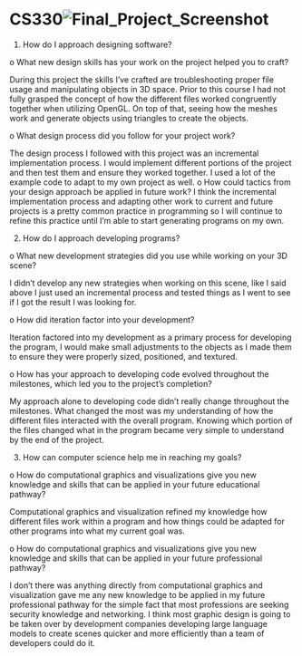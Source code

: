 # CS330![Final_Project_Screenshot](https://github.com/user-attachments/assets/93e8d427-9b72-4f7e-89f1-860811ae8a00)

1.	How do I approach designing software?

o	What new design skills has your work on the project helped you to craft?

  During this project the skills I’ve crafted are troubleshooting proper file usage and manipulating objects in 3D space.  Prior to this course I had not fully grasped the concept of how the different files worked congruently together when utilizing OpenGL.  On top of that, seeing how the meshes work and generate objects using triangles to create the objects.
  
o	What design process did you follow for your project work?

The design process I followed with this project was an incremental implementation process.  I would implement different portions of the project and then test them and ensure they worked together.  I used a lot of the example code to adapt to my own project as well.
o	How could tactics from your design approach be applied in future work?
I think the incremental implementation process and adapting other work to current and future projects is a pretty common practice in programming so I will continue to refine this practice until I’m able to start generating programs on my own.

2.	How do I approach developing programs?

o	What new development strategies did you use while working on your 3D scene?


I didn’t develop any new strategies when working on this scene, like I said above I just used an incremental process and tested things as I went to see if I got the result I was looking for.

o	How did iteration factor into your development?

Iteration factored into my development as a primary process for developing the program, I would make small adjustments to the objects as I made them to ensure they were properly sized, positioned, and textured.

o	How has your approach to developing code evolved throughout the milestones, which led you to the project’s completion?

My approach alone to developing code didn’t really change throughout the milestones.  What changed the most was my understanding of how the different files interacted with the overall program.  Knowing which portion of the files changed what in the program became very simple to understand by the end of the project.

3.	How can computer science help me in reaching my goals?

o	How do computational graphics and visualizations give you new knowledge and skills that can be applied in your future educational pathway?

Computational graphics and visualization refined my knowledge how different files work within a program and how things could be adapted for other programs into what my current goal was.

o	How do computational graphics and visualizations give you new knowledge and skills that can be applied in your future professional pathway?

I don’t there was anything directly from computational graphics and visualization gave me any new knowledge to be applied in my future professional pathway for the simple fact that most professions are seeking security knowledge and networking.  I think most graphic design is going to be taken over by development companies developing large language models to create scenes quicker and more efficiently than a team of developers could do it.

